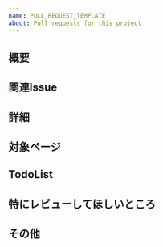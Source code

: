 ```yaml
---
name: PULL_REQUEST_TEMPLATE
about: Pull requests for this project
---
```

<!-- あくまでテンプレートなので必ずしもすべての項目を埋めなくてよい -->
## 概要

## 関連Issue

## 詳細

## 対象ページ

## TodoList

## 特にレビューしてほしいところ

## その他
